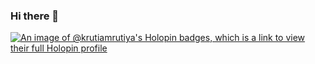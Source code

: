 ### Hi there 👋

[![An image of @krutiamrutiya's Holopin badges, which is a link to view their full Holopin profile](https://holopin.me/krutiamrutiya)](https://holopin.io/@krutiamrutiya)

<!--
**Kruti-Amrutiya/Kruti-Amrutiya** is a ✨ _special_ ✨ repository because its `README.md` (this file) appears on your GitHub profile.

Here are some ideas to get you started:

- 🔭 I’m currently working on ...
- 🌱 I’m currently learning ...
- 👯 I’m looking to collaborate on ...
- 🤔 I’m looking for help with ...
- 💬 Ask me about ...
- 📫 How to reach me: ...
- 😄 Pronouns: ...
- ⚡ Fun fact: ...
-->
